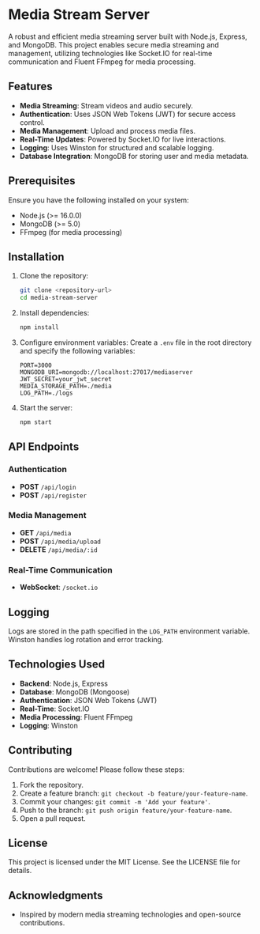 # Media Stream Server

A robust and efficient media streaming server built with Node.js, Express, and MongoDB. This project enables secure media streaming and management, utilizing technologies like Socket.IO for real-time communication and Fluent FFmpeg for media processing.

## Features

- **Media Streaming**: Stream videos and audio securely.
- **Authentication**: Uses JSON Web Tokens (JWT) for secure access control.
- **Media Management**: Upload and process media files.
- **Real-Time Updates**: Powered by Socket.IO for live interactions.
- **Logging**: Uses Winston for structured and scalable logging.
- **Database Integration**: MongoDB for storing user and media metadata.

## Prerequisites

Ensure you have the following installed on your system:

- Node.js (>= 16.0.0)
- MongoDB (>= 5.0)
- FFmpeg (for media processing)

## Installation

1. Clone the repository:
   ```bash
   git clone <repository-url>
   cd media-stream-server
   ```

2. Install dependencies:
   ```bash
   npm install
   ```

3. Configure environment variables:
   Create a `.env` file in the root directory and specify the following variables:
   ```env
   PORT=3000
   MONGODB_URI=mongodb://localhost:27017/mediaserver
   JWT_SECRET=your_jwt_secret
   MEDIA_STORAGE_PATH=./media
   LOG_PATH=./logs
   ```

4. Start the server:
   ```bash
   npm start
   ```

## API Endpoints

### Authentication

- **POST** `/api/login`
- **POST** `/api/register`

### Media Management

- **GET** `/api/media`
- **POST** `/api/media/upload`
- **DELETE** `/api/media/:id`

### Real-Time Communication

- **WebSocket**: `/socket.io`

## Logging

Logs are stored in the path specified in the `LOG_PATH` environment variable. Winston handles log rotation and error tracking.

## Technologies Used

- **Backend**: Node.js, Express
- **Database**: MongoDB (Mongoose)
- **Authentication**: JSON Web Tokens (JWT)
- **Real-Time**: Socket.IO
- **Media Processing**: Fluent FFmpeg
- **Logging**: Winston

## Contributing

Contributions are welcome! Please follow these steps:

1. Fork the repository.
2. Create a feature branch: `git checkout -b feature/your-feature-name`.
3. Commit your changes: `git commit -m 'Add your feature'`.
4. Push to the branch: `git push origin feature/your-feature-name`.
5. Open a pull request.

## License

This project is licensed under the MIT License. See the LICENSE file for details.

## Acknowledgments

- Inspired by modern media streaming technologies and open-source contributions.
